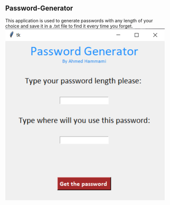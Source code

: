 ## Password-Generator
This application is used to generate passwords with any length of your choice and save it in a .txt file to find it every time you forget.  
![Password Generator](/preview.png)

